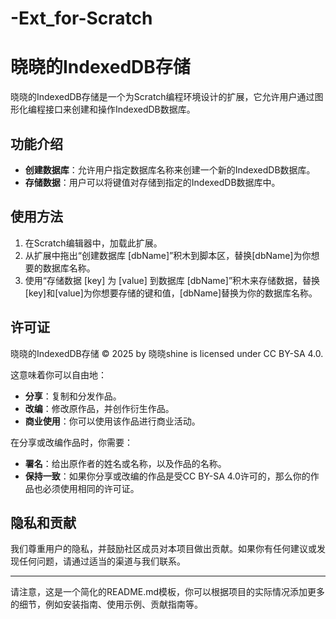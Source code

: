 # -Ext_for-Scratch

# 晓晓的IndexedDB存储

晓晓的IndexedDB存储是一个为Scratch编程环境设计的扩展，它允许用户通过图形化编程接口来创建和操作IndexedDB数据库。

## 功能介绍

- **创建数据库**：允许用户指定数据库名称来创建一个新的IndexedDB数据库。
- **存储数据**：用户可以将键值对存储到指定的IndexedDB数据库中。

## 使用方法

1. 在Scratch编辑器中，加载此扩展。
2. 从扩展中拖出“创建数据库 [dbName]”积木到脚本区，替换[dbName]为你想要的数据库名称。
3. 使用“存储数据 [key] 为 [value] 到数据库 [dbName]”积木来存储数据，替换[key]和[value]为你想要存储的键和值，[dbName]替换为你的数据库名称。

## 许可证

晓晓的IndexedDB存储 © 2025 by 晓晓shine is licensed under CC BY-SA 4.0.

这意味着你可以自由地：

- **分享**：复制和分发作品。
- **改编**：修改原作品，并创作衍生作品。
- **商业使用**：你可以使用该作品进行商业活动。

在分享或改编作品时，你需要：

- **署名**：给出原作者的姓名或名称，以及作品的名称。
- **保持一致**：如果你分享或改编的作品是受CC BY-SA 4.0许可的，那么你的作品也必须使用相同的许可证。

## 隐私和贡献

我们尊重用户的隐私，并鼓励社区成员对本项目做出贡献。如果你有任何建议或发现任何问题，请通过适当的渠道与我们联系。

---

请注意，这是一个简化的README.md模板，你可以根据项目的实际情况添加更多的细节，例如安装指南、使用示例、贡献指南等。
